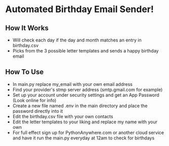 # Automated Birthday Email Sender!

## How It Works
- Will check each day if the day and month matches an entry in birthday.csv
- Picks from the 3 possible letter templates and sends a happy birthday email

## How To Use
- In main.py replace my_email with your own email address
- Find your provider's stmp server address (smtp.gmail.com for example)
- Set up your account under security settings and get an App Password (Look online for info)
- Create a new file named .env in the main directory and place the password directly into it
- Edit the birthday.csv file with your own contacts
- Edit the letter templates to your liking and replace my name with your own
- For full effect sign up for PythonAnywhere.com or another cloud service and have it run the main.py everyday at 12am to check for birthdays
